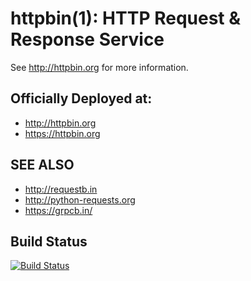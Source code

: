 # httpbin(1): HTTP Request & Response Service






See http://httpbin.org for more information.

## Officially Deployed at:

- http://httpbin.org
- https://httpbin.org



## SEE ALSO

- http://requestb.in
- http://python-requests.org
- https://grpcb.in/

## Build Status

[![Build Status](https://travis-ci.org/requests/httpbin.svg?branch=master)](https://travis-ci.org/requests/httpbin)
